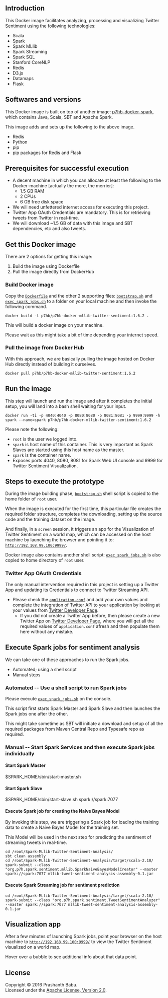 ## Introduction
This Docker image facilitates analyzing, processing and visualizing Twitter Sentiment using the following technologies:

* Scala
* Spark
* Spark MLlib
* Spark Streaming
* Spark SQL
* Stanford CoreNLP
* Redis
* D3.js
* Datamaps
* Flask

## Softwares and versions
This Docker image is built on top of another image: [p7hb-docker-spark](https://hub.docker.com/r/p7hb/p7hb-docker-spark/), which contains Java, Scala, SBT and Apache Spark.

This image adds and sets up the following to the above image.

 * Redis
 * Python
 * pip 
 * pip packages for Redis and Flask
 

## Prerequisites for successful execution

* A decent machine in which you can allocate at least the following to the Docker-machine [actually the more, the merrier]:
	* 1.5 GB RAM
	* 2 CPUs
	* 6 GB free disk space
* We will need unfettered internet access for executing this project.
* Twitter App OAuth Credentials are mandatory. This is for retrieving tweets from Twitter in real-time.
* We will download ~1.5 GB of data with this image and SBT dependencies, etc and also tweets.


## Get this Docker image
There are 2 options for getting this image:

1. Build the image using Dockerfile
2. Pull the image directly from DockerHub

### Build Docker image
Copy the [`Dockerfile`](Dockerfile) and the other 2 supporting files: [`bootstrap.sh`](bootstrap.sh) and [`exec_spark_jobs.sh`](exec_spark_jobs.sh) to a folder on your local machine and then invoke the following command.


    docker build -t p7hb/p7hb-docker-mllib-twitter-sentiment:1.6.2 .

This will build a docker image on your machine.

Please wait as this might take a bit of time depending your internet speed.

### Pull the image from Docker Hub
With this approach, we are basically pulling the image hosted on Docker Hub directly instead of building it ourselves.

    docker pull p7hb/p7hb-docker-mllib-twitter-sentiment:1.6.2


## Run the image
This step will launch and run the image and after it completes the initial setup, you will land into a bash shell waiting for your input.

    docker run -ti -p 4040:4040 -p 8080:8080 -p 8081:8081 -p 9999:9999 -h spark --name=spark p7hb/p7hb-docker-mllib-twitter-sentiment:1.6.2

Please note the following:

 * `root` is the user we logged into.
 * `spark` is host name of this container. This is very important as Spark Slaves are started using this host name as the master.
 * `spark` is the container name.
 * Exposes ports 4040, 8080, 8081 for Spark Web UI console and 9999 for Twitter Sentiment Visualization.


## Steps to execute the prototype
During the image building phase, [`bootstrap.sh`](`bootstrap.sh`) shell script is copied to the home folder of `root` user. 

When the image is executed for the first time, this particular file creates the required folder structure, completes the downloading, setting up the source code and the training dataset on the image.

And finally, in a `screen` session, it triggers an app for the Visualization of Twitter Sentiment on a world map, which can be accessed on the host machine by launching the browser and pointing it to: [`http://192.168.99.100:9999/`](http://192.168.99.100:9999/).

Docker image also contains another shell script: [`exec_spark_jobs.sh`](exec_spark_jobs) is also copied to home directory of `root` user.

### Twitter App OAuth Credentials
The only manual intervention required in this project is setting up a Twitter App and updating its Credentials to connect to Twitter Streaming API.

* Please check the [`application.conf`](src/main/resources/application.conf#L7-10) and add your own values and complete the integration of Twitter API to your application by looking at your values from [Twitter Developer Page](https://dev.twitter.com/apps).
	* If you did not create a Twitter App before, then please create a new Twitter App on [Twitter Developer Page](https://dev.twitter.com/apps), where you will get all the required values of `application.conf` afresh and then populate them here without any mistake.<br>

## Execute Spark jobs for sentiment analysis
We can take one of these approaches to run the Spark jobs.

* Automated; using a shell script
* Manual steps

### Automated -- Use a shell script to run Spark jobs
Please execute [`exec_spark_jobs.sh`](exec_spark_jobs) on the console.

This script first starts Spark Master and Spark Slave and then launches the Spark jobs one after the other.

This might take sometime as SBT will initiate a download and setup of all the required packages from Maven Central Repo and Typesafe repo as required.

### Manual -- Start Spark Services and then execute Spark jobs individually
#### Start Spark Master
$SPARK_HOME/sbin/start-master.sh

#### Start Spark Slave
$SPARK_HOME/sbin/start-slave.sh spark://spark:7077

#### Execute Spark job for creating the Naive Bayes Model
By invoking this step, we are triggering a Spark job for loading the training data to create a Naive Bayes Model for the training set. 

This Model will be used in the next step for predicting the sentiment of streaming tweets in real-time.

    cd /root/Spark-MLlib-Twitter-Sentiment-Analysis/
	sbt clean assembly
	cd /root/Spark-MLlib-Twitter-Sentiment-Analysis/target/scala-2.10/
	spark-submit --class "org.p7h.spark.sentiment.mllib.SparkNaiveBayesModelCreator" --master spark://spark:7077 mllib-tweet-sentiment-analysis-assembly-0.1.jar

#### Execute Spark Streaming job for sentiment prediction

	cd /root/Spark-MLlib-Twitter-Sentiment-Analysis/target/scala-2.10/
	spark-submit --class "org.p7h.spark.sentiment.TweetSentimentAnalyzer" --master spark://spark:7077 mllib-tweet-sentiment-analysis-assembly-0.1.jar

## Visualization app
After a few minutes of launching Spark jobs, point your browser on the host machine to [`http://192.168.99.100:9999/`](http://192.168.99.100:9999/) to view the Twitter Sentiment visualized on a world map.

Hover over a bubble to see additional info about that data point.


## License
Copyright &copy; 2016 Prashanth Babu.<br>
Licensed under the [Apache License, Version 2.0](LICENSE).
